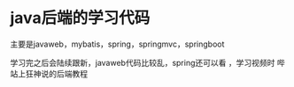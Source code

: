# java后端的学习代码

主要是javaweb，mybatis，spring，springmvc，springboot

学习完之后会陆续跟新，javaweb代码比较乱，spring还可以看 ，学习视频时 哔站上狂神说的后端教程
